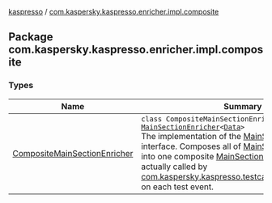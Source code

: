 [kaspresso](../index.md) / [com.kaspersky.kaspresso.enricher.impl.composite](./index.md)

## Package com.kaspersky.kaspresso.enricher.impl.composite

### Types

| Name | Summary |
|---|---|
| [CompositeMainSectionEnricher](-composite-main-section-enricher/index.md) | `class CompositeMainSectionEnricher<Data> : `[`MainSectionEnricher`](../com.kaspersky.kaspresso.enricher/-main-section-enricher/index.md)`<`[`Data`](-composite-main-section-enricher/index.md#Data)`>`<br>The implementation of the [MainSectionEnricher](../com.kaspersky.kaspresso.enricher/-main-section-enricher/index.md) interface. Composes all of [MainSectionEnricher](../com.kaspersky.kaspresso.enricher/-main-section-enricher/index.md)s list into one composite [MainSectionEnricher](../com.kaspersky.kaspresso.enricher/-main-section-enricher/index.md) that is actually called by [com.kaspersky.kaspresso.testcases.core.TestRunner](#) on each test event. |
